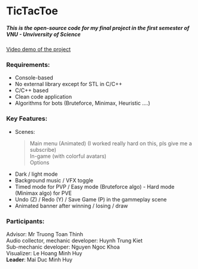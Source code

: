 # TicTacToe
##### This is the open-source code for my final project in the first semester of VNU - Unviversity of Science
[Video demo of the project](https://www.youtube.com/watch?v=AWQhYFxFUfI)

### Requirements:
- Console-based 
- No external library except for STL in C/C++
- C/C++ based
- Clean code application
- Algorithms for bots (Bruteforce, Minimax, Heuristic ....)

### Key Features:
- Scenes:
  > Main menu (Animated) (I worked really hard on this, pls give me a subscribe)
  > <br>
  > In-game (with colorful avatars)
  > <br>
  > Options
- Dark / light mode
- Background music / VFX toggle
- Timed mode for PVP / Easy mode (Bruteforce algo) - Hard mode (Minimax algo) for PVE
- Undo (Z) / Redo (Y) / Save Game (P) in the gammeplay scene
- Animated banner after winning / losing / draw

### Participants:
Advisor: Mr Truong Toan Thinh
<br>
Audio collector, mechanic developer: Huynh Trung Kiet
<br>
Sub-mechanic developer: Nguyen Ngoc Khoa
<br>
Visualizer: Le Hoang Minh Huy
<br>
__Leader__: Mai Duc Minh Huy
